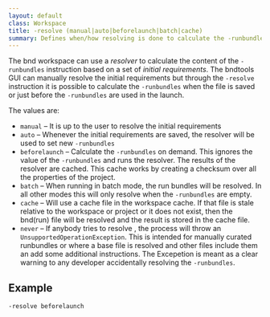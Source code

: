 ```yaml
---
layout: default
class: Workspace
title: -resolve (manual|auto|beforelaunch|batch|cache)
summary: Defines when/how resolving is done to calculate the -runbundles
---
```


The bnd workspace can use a _resolver_ to calculate the content of the `-runbundles` instruction based on a set of _initial requirements_. The bndtools GUI can manually resolve the initial requirements but through the `-resolve` instruction it is possible to calculate the `-runbundles` when the file is saved or just before the `-runbundles` are used in the launch.

The values are:

* `manual` – It is up to the user to resolve the initial requirements
* `auto` – Whenever the initial requirements are saved, the resolver will be used to set new `-runbundles`
* `beforelaunch` – Calculate the `-runbundles` on demand. This ignores the value of the `-runbundles` and runs the resolver. The results of the resolver are cached. This cache works by creating a checksum over all the properties of the project.
* `batch` – When running in batch mode, the run bundles will be resolved. In all other modes this will only resolve when the `-runbundles` are empty.
* `cache` – Will use a cache file in the workspace cache. If that file is stale relative to the workspace or project or it does not exist, then the bnd(run) file will be resolved and the result is stored in the cache file.
* `never` – If anybody tries to resolve , the process will throw an `UnsupportedOperationException`. This is intended for manually curated runbundles or where a base file is resolved and other files include them an add some additional instructions. The Excepetion is meant as a clear warning to any developer accidentally resolving the `-runbundles`.


## Example

    -resolve beforelaunch

  
